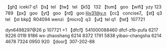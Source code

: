 【gh】iceki7 q1
【is】tel
【tw】 tel
【k5】 132
【tum】 goo
【wifi】yzy 123 789
【px】 goo
【yt】 goo
【rd】 goo
lijy31@y.n
【cc】 concise7_
【st】q3 tel
【st bkp】R04094 wenzi
【micro】q3
【ut】tel q1
【tel】107721

dyn6498297@26
p 107721 +1
【dfcf】541000088460
dfcf-zfb-pufa   6217 9226 0119 9186
wx-zhaoshang    6214 8372 1791 5838
yibao-changsha  6214 4678 7324 0950 920
【door】307-202-88
